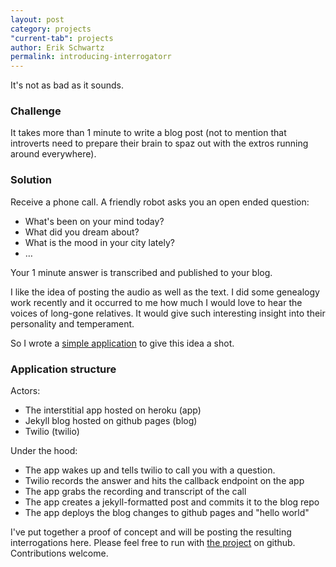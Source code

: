 ```yaml
---
layout: post
category: projects
"current-tab": projects
author: Erik Schwartz
permalink: introducing-interrogatorr
---
```


It's not as bad as it sounds.

### Challenge
It takes more than 1 minute to write a blog post (not to mention that introverts need to prepare their brain to spaz out with the extros running around everywhere).

### Solution
Receive a phone call. A friendly robot asks you an open ended question:

* What's been on your mind today?
* What did you dream about?
* What is the mood in your city lately?
* …

Your 1 minute answer is transcribed and published to your blog.

I like the idea of posting the audio as well as the text. I did some genealogy work recently and it occurred to me how much I would love to hear the voices of long-gone relatives. It would give such interesting insight into their personality and temperament.

So I wrote a [simple application](https://github.com/eeeschwartz/interrogatorrr) to give this idea a shot.

### Application structure
Actors:

- The interstitial app hosted on heroku (app)
- Jekyll blog hosted on github pages (blog)
- Twilio (twilio)

Under the hood:

- The app wakes up and tells twilio to call you with a question.
- Twilio records the answer and hits the callback endpoint on the app
- The app grabs the recording and transcript of the call
- The app creates a jekyll-formatted post and commits it to the blog repo
- The app deploys the blog changes to github pages and "hello world"

I've put together a proof of concept and will be posting the resulting interrogations here. Please feel free to run with [the project](https://github.com/eeeschwartz/interrogatorrr) on github. Contributions welcome.
